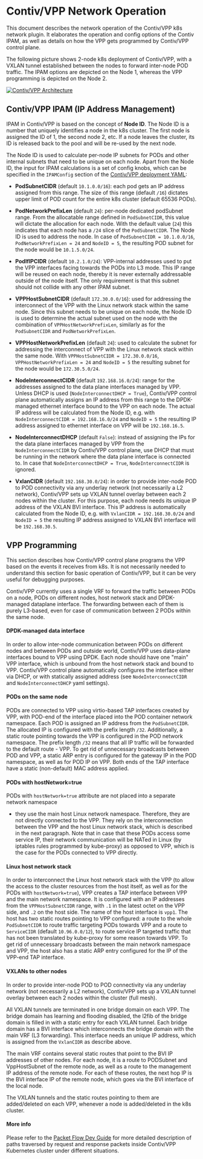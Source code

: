 # Contiv/VPP Network Operation

This document describes the network operation of the Contiv/VPP k8s network plugin. It
elaborates the operation and config options of the Contiv IPAM, as well as 
details on how the VPP gets programmed by Contiv/VPP control plane.

The following picture shows 2-node k8s deployment of Contiv/VPP, with a VXLAN tunnel
established between the nodes to forward inter-node POD traffic. The IPAM options
are depicted on the Node 1, whereas the VPP programming is depicted on the Node 2.

[![Contiv/VPP Architecture](img/contiv-networking.png)](img/contiv-networking.svg)

## Contiv/VPP IPAM (IP Address Management)

IPAM in Contiv/VPP is based on the concept of **Node ID**. The Node ID is a number
that uniquely identifies a node in the k8s cluster. The first node is assigned
the ID of 1, the second node 2, etc. If a node leaves the cluster, its 
ID is released back to the pool and will be re-used by the next node.

The Node ID is used to calculate per-node IP subnets for PODs
and other internal subnets that need to be unique on each node. Apart from the Node ID,
the input for IPAM calculations is a set of config knobs, which can be specified
in the `IPAMConfig` section of the [Contiv/VPP deployment YAML](../k8s/contiv-vpp.yaml):

- **PodSubnetCIDR** (default `10.1.0.0/16`): each pod gets an IP address assigned 
from this range. The size of this range (default `/16`) dictates upper limit of 
POD count for the entire k8s cluster (default 65536 PODs).

- **PodNetworkPrefixLen** (default `24`): per-node dedicated podSubnet range. 
From the allocatable range defined in `PodSubnetCIDR`, this value will dictate the 
allocation for each node. With the default value (`24`) this indicates that each node 
has a `/24` slice of the `PodSubnetCIDR`. The Node ID is used to address the node. 
In case of `PodSubnetCIDR = 10.1.0.0/16`, `PodNetworkPrefixLen = 24` and `NodeID = 5`,
the resulting POD subnet for the node would be `10.1.5.0/24`.

- **PodIfIPCIDR** (default `10.2.1.0/24`): VPP-internal addresses used to put
the VPP interfaces facing towards the PODs into L3 mode. This IP range will be reused 
on each node, thereby it is never externally addressable outside of the node itself.
The only requirement is that this subnet should not collide with any other IPAM subnet.

- **VPPHostSubnetCIDR** (default `172.30.0.0/16`): used for addressing 
the interconnect of the VPP with the Linux network stack within the same node. 
Since this subnet needs to  be unique on each node, the Node ID is used to determine 
the actual subnet used on the node with the combination of `VPPHostNetworkPrefixLen`, 
similarly as for the `PodSubnetCIDR` and `PodNetworkPrefixLen`.

- **VPPHostNetworkPrefixLen** (default `24`): used to calculate the subnet 
for addressing the interconnect of VPP with the Linux network stack within the same node.
With `VPPHostSubnetCIDR = 172.30.0.0/16`, `VPPHostNetworkPrefixLen = 24` and
`NodeID = 5` the resulting subnet for the node would be `172.30.5.0/24`.

- **NodeInterconnectCIDR** (default `192.168.16.0/24`): range for the addresses 
assigned to the data plane interfaces managed by VPP. Unless DHCP is used 
(`NodeInterconnectDHCP = True`), Contiv/VPP control plane automatically assigns
an IP address from this range to the DPDK-managed ethernet interface bound to the VPP 
on each node. The actual IP address will be calculated from the Node ID, e.g. with 
`NodeInterconnectCIDR = 192.168.16.0/24` and `NodeID = 5` the resulting IP
address assigned to ethernet interface on VPP will be `192.168.16.5`.

- **NodeInterconnectDHCP** (default `False`): instead of assigning the IPs
for the data plane interfaces managed by VPP from the `NodeInterconnectCIDR` by Contiv/VPP
control plane, use DHCP that must be running in the network where the data
plane interface is connected to. In case that `NodeInterconnectDHCP = True`,
`NodeInterconnectCIDR` is ignored.

- **VxlanCIDR** (default `192.168.30.0/24`): in order to provide inter-node
POD to POD connectivity via any underlay network (not necessarily a L2 network),
Contiv/VPP sets up VXLAN tunnel overlay between each 2 nodes within the cluster. For this purpose,
each node needs its unique IP address of the VXLAN BVI interface. This IP address
is automatically calculated from the Node ID, e.g. with `VxlanCIDR = 192.168.30.0/24`
and `NodeID = 5` the resulting IP address assigned to VXLAN BVI 
interface will be `192.168.30.5`.


## VPP Programming
This section describes how Contiv/VPP control plane programs the VPP based on the
events it receives from k8s. It is not necessarily needed to understand this section
for basic operation of Contiv/VPP, but it can be very useful for debugging purposes.

Contiv/VPP currently uses a single VRF to forward the traffic between PODs on a node,
PODs on different nodes, host network stack and DPDK-managed dataplane interface. The forwarding
between each of them is purely L3-based, even for case of communication
between 2 PODs within the same node.

#### DPDK-managed data interface
In order to allow inter-node communication between PODs on different
nodes and between PODs and outside world, Contiv/VPP uses data-plane interfaces
bound to VPP using DPDK. Each node should have one "main" VPP interface,
which is unbound from the host network stack and bound to VPP.
Contiv/VPP control plane automatically configures the interface either
via DHCP, or with statically assigned address (see `NodeInterconnectCIDR` and
`NodeInterconnectDHCP` yaml settings). 

#### PODs on the same node
PODs are connected to VPP using virtio-based TAP interfaces created by VPP,
with POD-end of the interface placed into the POD container network namespace.
Each POD is assigned an IP address from the `PodSubnetCIDR`. The allocated IP
is configured with the prefix length `/32`. Additionally, a static route pointing 
towards the VPP is configured in the POD network namespace. 
The  prefix length `/32` means that all IP traffic will be forwarded to the
default route - VPP. To get rid of unnecessary broadcasts between POD and VPP,
a static ARP entry is configured for the gateway IP in the POD namespace, as well
as for POD IP on VPP. Both ends of the TAP interface have a static (non-default) 
MAC address applied.

#### PODs with hostNetwork=true
PODs with `hostNetwork=true` attribute are not placed into a separate network namespace
- they use the main host Linux network namespace. Therefore, they are not directly connected
to the VPP. They rely on the interconnection between the VPP and the host Linux network stack,
which is described in the next paragraph. Note that in case that these PODs access some service IP,
their network communication will be NATed in Linux (by iptables rules programmed by kube-proxy)
as opposed to VPP, which is the case for the PODs connected to VPP directly.

#### Linux host network stack
In order to interconnect the Linux host network stack with the VPP (to allow the access
to the cluster resources from the host itself, as well as for the PODs with `hostNetwork=true`),
VPP creates a TAP interface between VPP and the main network namespace. It is configured with 
an IP addresses from the `VPPHostSubnetCIDR` range, with `.1` in the latest octet on the VPP side, 
and `.2` on the host side. The name of the host interface is `vpp1`. The host has two static routes
pointing to VPP configured: a route to the whole `PodSubnetCIDR` to route traffic targeting
PODs towards VPP and a route to `ServiceCIDR` (default `10.96.0.0/12`), to route service IP
targeted traffic that has not been translated by kube-proxy for some reason towards VPP.
To get rid of unnecessary broadcasts between the main network namespace and VPP, the host
also has a static ARP entry configured for the IP of the VPP-end TAP interface.

#### VXLANs to other nodes
In order to provide inter-node POD to POD connectivity via any underlay network 
(not necessarily a L2 network), Contiv/VPP sets up a VXLAN tunnel overlay between 
each 2 nodes within the cluster (full mesh). 

All VXLAN tunnels are terminated in one bridge domain on each VPP. The bridge domain
has learning and flooding disabled, the l2fib of the bridge domain is filled in with 
a static entry for each VXLAN tunnel. Each bridge domain has a BVI interface which
interconnects the bridge domain with the main VRF (L3 forwarding). This interface needs
an unique IP address, which is assigned from the `VxlanCIDR` as describe above.

The main VRF contains several static routes that point to the BVI IP addresses of other nodes.
For each node, it is a route to PODSubnet and VppHostSubnet of the remote node, as well as a route
to the management IP address of the remote node. For each of these routes, the next hop IP is the
BVI interface IP of the remote node, which goes via the BVI interface of the local node.

The VXLAN tunnels and the static routes pointing to them are added/deleted on each VPP,
whenever a node is added/deleted in the k8s cluster.


#### More info
Please refer to the [Packet Flow Dev Guide](dev-guide/PACKET_FLOW.md) for more 
detailed description of paths traversed by request and response packets 
inside Contiv/VPP Kubernetes cluster  under different situations.